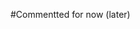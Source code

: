 #Commentted for now (later)

<!-- ## API Endpoints

### 1. Create Payment

**Endpoint**: `POST /payment/create`

**Headers**:
```
Authorization: Bearer YOUR_JWT_TOKEN
Content-Type: application/json
```

**Request Body**:
```json
{
  "bookingId": "60f1a9b3d4a8c90015e8e5a1",
  "amount": 10000,
  "currency": "EGP",
  "provider": "paymob",
  "method": "credit_card",
  "metadata": {
    "description": "Flight booking payment"
  }
}
```

**Response**:
```json
{
  "status": "success",
  "data": {
    "_id": "60f1a9b3d4a8c90015e8e5a1",
    "userId": "68356f1cfa0244760ba9c27e",
    "bookingId": "60f1a9b3d4a8c90015e8e5a1",
    "amount": 10000,
    "currency": "EGP",
    "status": "pending",
    "provider": "paymob",
    "method": "credit_card",
    "createdAt": "2025-06-07T08:25:30.123Z"
  }
}
```

### 2. Get Payment by ID

**Endpoint**: `GET /payment/:id`

**Headers**:
```
Authorization: Bearer YOUR_JWT_TOKEN
```

**Response**:
```json
{
  "status": "success",
  "data": {
    "_id": "60f1a9b3d4a8c90015e8e5a1",
    "userId": "68356f1cfa0244760ba9c27e",
    "bookingId": "60f1a9b3d4a8c90015e8e5a1",
    "amount": 10000,
    "currency": "EGP",
    "status": "completed",
    "provider": "paymob",
    "method": "credit_card",
    "transactionId": "txn_1234567890",
    "paidAt": "2025-06-07T08:26:30.123Z",
    "createdAt": "2025-06-07T08:25:30.123Z"
  }
}
```

### 3. Create Paymob Payment Key

**Endpoint**: `POST /payment/paymob/create-payment-key`

**Headers**:
```
Authorization: Bearer YOUR_JWT_TOKEN
Content-Type: application/json
```

**Request Body**:
```json
{
  "bookingId": "60d5ecb8f8a9b81234567890",
  "mobileNumber": "+201234567890",
  "email": "user@example.com"
}
```

**Parameters**:
- `bookingId` (required): The ID of the booking to pay for
- `mobileNumber` (optional): User's mobile number for payment receipt
- `email` (optional): User's email for payment receipt (defaults to user's account email)

**Response**:
```json
{
  "success": true,
  "data": {
    "paymentKey": "ZXlKaGJHY2lPaUpJVXpJMU5pSXNJblI1Y0NJNklrcFhWQ0o5LmV5SnBjM01pT2lKb2RIUndjem92TDNkM2R5NW5hV1F1WTI5dEwzQnliM1J2Y25NdVkyOXRiV1V1WTI5dEluMC5lVlF5UjF4b2JtUmhZMkZ5YkZOUFZ6Rk9iVXRQYjNKeVoybHZWRzF2Y0hKdlptbHNaU0lzSW1sa0lqb2liR1ZtZENKOS5JQ1JZbF9aYlR5Z1pUY0VWZ2h6cFp1Y3l3bWx2YlV0YVJ3a0l3Y3R4d1VQY3VqZ2Z4Q1FZR2l2V2VhV0lPZ1lR",
    "integrationId": 123456,
    "iframeId": 654321
  },
  "error": null,
  "meta": null
}
```


## Webhook Handling

### Paymob Webhook

**Endpoint**: `POST /payment/webhook/paymob`

**Headers**:
```
Content-Type: application/json
x-paymob-signature: HMAC_SIGNATURE  // If HMAC verification is enabled
```

**Example Payload**:
```json
{
  "obj": {
    "order": {
      "id": "1234567890",
      "created_at": "2025-06-07T08:25:30.123Z",
      "amount_cents": 10000,
      "currency": "EGP"
    },
    "is_3d_secure": false,
    "is_void": false,
    "is_refunded": false,
    "id": 1234567890,
    "pending": false,
    "source_data": {
      "sub_type": "TOKEN",
      "pan": "2345",
      "type": "card"
    },
    "success": true
  }
}
```

### Stripe Webhook

**Endpoint**: `POST /payment/webhook/stripe`

**Headers**:
```
Stripe-Signature: SIGNATURE
Content-Type: application/json
```

## Testing

### Test Cards

#### Paymob Test Cards

| Card Number | Expiry | CVV | 3D Secure | Expected Result |
|-------------|---------|-----|------------|-----------------|
| 4987654321098769 | Any future date | 123 | No | Success |
| 4000000000000002 | Any future date | 123 | No | Insufficient Funds |
| 4000000000000119 | Any future date | 123 | No | Expired Card |
| 4000000000000069 | Any future date | 123 | Yes | 3D Secure Verification Required |

#### Stripe Test Cards

| Card Number | Expiry | CVV | Expected Result |
|-------------|---------|-----|-----------------|
| 4242424242424242 | Any future date | Any 3 digits | Success |
| 4000000000009995 | Any future date | Any 3 digits | Insufficient Funds |
| 4000000000000002 | Any future date | Any 3 digits | Success (3D Secure) |

### Testing Paymob Integration

#### Test Cards
For testing card payments in Paymob's sandbox environment:

```plaintext
Card Number: 4987654321098769
Cardholder Name: Test Account
Expiry Date: Any future date
CVV: 123
```

#### Test Mobile Wallet
For testing mobile wallet payments:
```plaintext
Phone Number: 01234567890
PIN/OTP: Any numbers
```

#### Integration Testing Flow
1. Create a booking using the booking endpoint
2. Call `/payment/paymob/create-payment-key` with the booking ID
3. Receive payment key and iframe ID
4. In Flutter app, load the payment iframe using the provided ID
5. Use test cards/wallet numbers to complete payment
6. Verify payment status via webhook


---

**Note:** As of June 2025, Paymob only supports the EGP (Egyptian Pound) currency. All backend requests to Paymob (order registration and payment key) will use `"EGP"` as the currency, regardless of the booking's original currency. If your booking is in another currency, the backend will convert the amount to EGP for Paymob processing.

If you see errors like `"usd" is not a valid choice.`, ensure your integration is sending/using `"EGP"` for all Paymob API calls.
---

 -->

